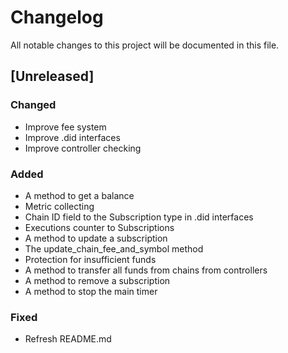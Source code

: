 # Changelog

All notable changes to this project will be documented in this file.

## [Unreleased]

### Changed

- Improve fee system
- Improve .did interfaces
- Improve controller checking

### Added

- A method to get a balance
- Metric collecting
- Chain ID field to the Subscription type in .did interfaces
- Executions counter to Subscriptions
- A method to update a subscription
- The update_chain_fee_and_symbol method
- Protection for insufficient funds
- A method to transfer all funds from chains from controllers
- A method to remove a subscription
- A method to stop the main timer

### Fixed

- Refresh README.md
